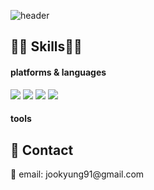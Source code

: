 ![header](https://capsule-render.vercel.app/api?type=waving&color=3DDC84&height=400&section=header&text=No%20Code%20No%20Life&&fontColor=FC60A8&fontSize=90)

<h2> 🤹🏻 Skills🤹🏻 </h2>
<h4> platforms & languages </h4>
<div> 
  <img src="https://img.shields.io/badge/Python-3766AB?style=flat-square&logo=Python&logoColor=white"/>
  <img src="https://img.shields.io/badge/MySQL-4479A1?style=flat-square&logo=MySQL&logoColor=white"/>
  <img src="https://img.shields.io/badge/JavaScript-F7DF1E?style=flat-square&logo=JavaScript&logoColor=white"/>
  <img src="https://img.shields.io/badge/R-276DC3?style=flat-square&logo=R&logoColor=white"/>
</div>

<h4> tools </h4>

<h2> 📧 Contact </h2>
📧 email: jookyung91@gmail.com
